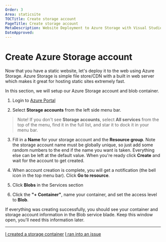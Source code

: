 ```yaml
---
Order: 3
Area: staticsite
TOCTitle: Create storage account
PageTitle: Create storage account
MetaDescription: Website Deployment to Azure Storage with Visual Studio Code
DateApproved:
---
```

# Create Azure Storage account

Now that you have a static website, let's deploy it to the web using Azure Storage.
Azure Storage is simple file store/CDN with a built in web server which makes it great for hosting static sites extremely fast.

In this section, we will setup our Azure Storage account and blob container.

1. Login to [Azure Portal](http://portal.azure.com)

2. Select **Storage accounts** from the left side menu bar.

> Note! If you don't see **Storage accounts**, select **All services** from the top of the menu, find it in the full list, and star it to dock it in your menu bar.

3. Fill in a **Name** for your storage account and the **Resource group**.
Note the storage account name must be globally unique, so just add some random numbers to the end if the name you want is taken.
Everything else can be left at the default value.
When you're ready click **Create** and wait for the account to get created.

4. When account creation is complete, you will get a notification (the bell icon in the top menu bar).
Click **Go to resource**.

5. Click **Blobs** in the Services section

6. Click the **"+ Container"**, name your container, and set the access level to **Blob**.

If everything was creating successfully, you should see your container and storage account information in the Blob service blade.
Keep this window open, you'll need this information later.

----

<a class="tutorial-next-btn" href="/tutorials/static-website/choose-deployment">I created a storage container</a>
<a class="tutorial-feedback-btn" onclick="reportIssue('node-deployment-staticwebsite', 'create-storage')" href="javascript:void(0)">I ran into an issue</a>
